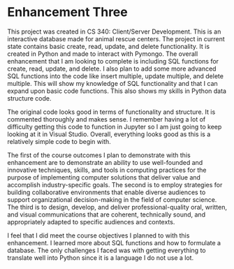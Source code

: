 # Enhancement Three

This project was created in CS 340: Client/Server Development. This is an interactive database made for animal rescue centers. The project in current state contains basic create, read, update, and delete functionality. It is created in Python and made to interact with Pymongo. The overall enhancement that I am looking to complete is including SQL functions for create, read, update, and delete. I also plan to add some more advanced SQL functions into the code like insert multiple, update multiple, and delete multiple. This will show my knowledge of SQL functionality and that I can expand upon basic code functions. This also shows my skills in Python data structure code.

The original code looks good in terms of functionality and structure. It is commented thoroughly and makes sense. I remember having a lot of difficulty getting this code to function in Jupyter so I am just going to keep looking at it in Visual Studio. Overall, everything looks good as this is a relatively simple code to begin with. 

The first of the course outcomes I plan to demonstrate with this enhancement are to demonstrate an ability to use well-founded and innovative techniques, skills, and tools in computing practices for the purpose of implementing computer solutions that deliver value and accomplish industry-specific goals. The second is to employ strategies for building collaborative environments that enable diverse audiences to support organizational decision-making in the field of computer science.  The third is to design, develop, and deliver professional-quality oral, written, and visual communications that are coherent, technically sound, and appropriately adapted to specific audiences and contexts.  

I feel that I did meet the course objectives I planned to with this enhancement. I learned more about SQL functions and how to formulate a database. The only challenges I faced was with getting everything to translate well into Python since it is a language I do not use a lot. 
